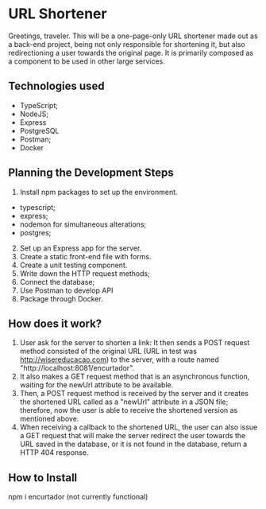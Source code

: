 # URL Shortener

Greetings, traveler. This will be a one-page-only URL shortener made out
as a back-end project, being not only responsible for shortening it, but also redirectioning a user towards the original page. It is primarily composed as a component to be used in other large services.

## Technologies used

- TypeScript;
- NodeJS;
- Express
- PostgreSQL
- Postman;
- Docker

## Planning the Development Steps

1. Install npm packages to set up the environment.
  - typescript;
  - express;
  - nodemon for simultaneous alterations;
  - postgres;

2. Set up an Express app for the server.
3. Create a static front-end file with forms.
4. Create a unit testing component.
5. Write down the HTTP request methods;
6. Connect the database;
7. Use Postman to develop API
8. Package through Docker.

## How does it work?

1. User ask for the server to shorten a link:
It then sends a POST request method consisted of the original URL (URL in test was http://wisereducacao.com) to the server, with a route named "http://localhost:8081/encurtador".
2. It also makes a GET request method that is an asynchronous function, waiting for the newUrl attribute to be available.
3. Then, a POST request method is received by the server and it creates the shortened URL called as a "newUrl" attribute in a JSON file; therefore, now the user is able to receive the shortened version as mentioned above.
4. When receiving a callback to the shortened URL, the user can also issue a GET request that will make the server redirect the user towards the URL saved in the database, or it is not found in the database, return a HTTP 404 response.

## How to Install

npm i encurtador (not currently functional)
